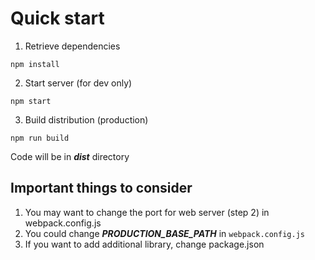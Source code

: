 # Quick start
1) Retrieve dependencies

```
npm install
```

2) Start server (for dev only)

```
npm start
```
3) Build distribution (production)

`npm run build`

Code will be in ***dist*** directory

## Important things to consider
1) You may want to change the port for web server (step 2)  in webpack.config.js   
2) You could change ***PRODUCTION_BASE_PATH*** in `webpack.config.js `             
3) If you want to add additional library, change package.json